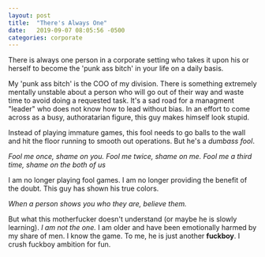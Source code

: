 ```yaml
---
layout: post
title:  "There's Always One"
date:   2019-09-07 08:05:56 -0500
categories: corporate
---
```

There is always one person in a corporate setting who takes it upon his or herself to become the 'punk ass bitch' in your life on a daily basis.

My 'punk ass bitch' is the COO of my division. There is something extremely mentally unstable about a person who will go out of their way and waste time to avoid doing a requested task. It's a sad road for a managment "leader" who does not know how to lead without bias. In an effort to come across as a busy, authoratarian figure, this guy makes himself look stupid.

Instead of playing immature games, this fool needs to go balls to the wall and hit the floor running to smooth out operations. But he's a *dumbass fool*.

*Fool me once, shame on you. Fool me twice, shame on me. Fool me a third time, shame on the both of us*

I am no longer playing fool games. I am no longer providing the benefit of the doubt. This guy has shown his true colors.

*When a person shows you who they are, believe them.*

But what this motherfucker doesn't understand (or maybe he is slowly learning). *I am not the one.* I am older and have been emotionally harmed by my share of men. I know the game. To me, he is just another **fuckboy**. I crush fuckboy ambition for fun.

 